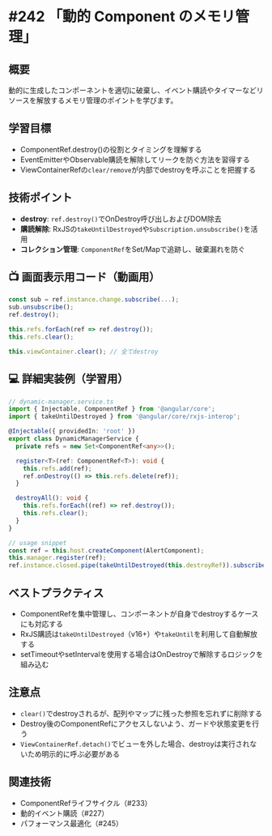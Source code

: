 # #242 「動的 Component のメモリ管理」

## 概要
動的に生成したコンポーネントを適切に破棄し、イベント購読やタイマーなどリソースを解放するメモリ管理のポイントを学びます。

## 学習目標
- ComponentRef.destroy()の役割とタイミングを理解する
- EventEmitterやObservable購読を解除してリークを防ぐ方法を習得する
- ViewContainerRefの`clear/remove`が内部でdestroyを呼ぶことを把握する

## 技術ポイント
- **destroy**: `ref.destroy()`でOnDestroy呼び出しおよびDOM除去
- **購読解除**: RxJSの`takeUntilDestroyed`や`Subscription.unsubscribe()`を活用
- **コレクション管理**: `ComponentRef`をSet/Mapで追跡し、破棄漏れを防ぐ

## 📺 画面表示用コード（動画用）

```typescript
const sub = ref.instance.change.subscribe(...);
sub.unsubscribe();
ref.destroy();
```

```typescript
this.refs.forEach(ref => ref.destroy());
this.refs.clear();
```

```typescript
this.viewContainer.clear(); // 全てdestroy
```

## 💻 詳細実装例（学習用）
```typescript
// dynamic-manager.service.ts
import { Injectable, ComponentRef } from '@angular/core';
import { takeUntilDestroyed } from '@angular/core/rxjs-interop';

@Injectable({ providedIn: 'root' })
export class DynamicManagerService {
  private refs = new Set<ComponentRef<any>>();

  register<T>(ref: ComponentRef<T>): void {
    this.refs.add(ref);
    ref.onDestroy(() => this.refs.delete(ref));
  }

  destroyAll(): void {
    this.refs.forEach((ref) => ref.destroy());
    this.refs.clear();
  }
}
```

```typescript
// usage snippet
const ref = this.host.createComponent(AlertComponent);
this.manager.register(ref);
ref.instance.closed.pipe(takeUntilDestroyed(this.destroyRef)).subscribe(() => ref.destroy());
```

## ベストプラクティス
- ComponentRefを集中管理し、コンポーネントが自身でdestroyするケースにも対応する
- RxJS購読は`takeUntilDestroyed`（v16+）や`takeUntil`を利用して自動解放する
- setTimeoutやsetIntervalを使用する場合はOnDestroyで解除するロジックを組み込む

## 注意点
- `clear()`でdestroyされるが、配列やマップに残った参照を忘れずに削除する
- Destroy後のComponentRefにアクセスしないよう、ガードや状態変更を行う
- `ViewContainerRef.detach()`でビューを外した場合、destroyは実行されないため明示的に呼ぶ必要がある

## 関連技術
- ComponentRefライフサイクル（#233）
- 動的イベント購読（#227）
- パフォーマンス最適化（#245）
